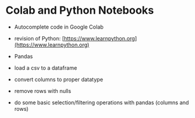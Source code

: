 # Colab and Python Notebooks


- Autocomplete code in Google Colab
- revision of Python: [https://www.learnpython.org](https://www.learnpython.org)

- Pandas
- load a csv to a dataframe
- convert columns to proper datatype
- remove rows with nulls
- do some basic selection/filtering operations with pandas (columns and rows)